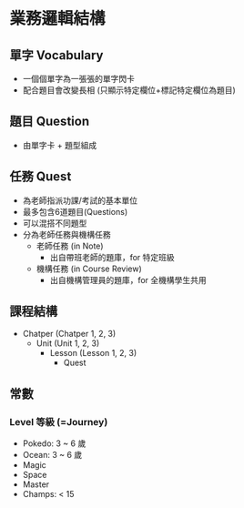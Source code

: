 # 業務邏輯結構
## 單字 Vocabulary
- 一個個單字為一張張的單字閃卡
- 配合題目會改變長相 (只顯示特定欄位+標記特定欄位為題目)
## 題目 Question
- 由單字卡 + 題型組成
## 任務 Quest
- 為老師指派功課/考試的基本單位
- 最多包含6道題目(Questions)
- 可以混搭不同題型
- 分為老師任務與機構任務
  - 老師任務 (in Note)
    - 出自帶班老師的題庫，for 特定班級
  - 機構任務 (in Course Review)
    - 出自機構管理員的題庫，for 全機構學生共用
## 課程結構
- Chatper (Chatper 1, 2, 3)
  - Unit (Unit 1, 2, 3)
    - Lesson (Lesson 1, 2, 3)
      - Quest
## 常數
### Level 等級 (=Journey)
- Pokedo: 3 ~ 6 歲
- Ocean: 3 ~ 6 歲
- Magic
- Space
- Master
- Champs: < 15
